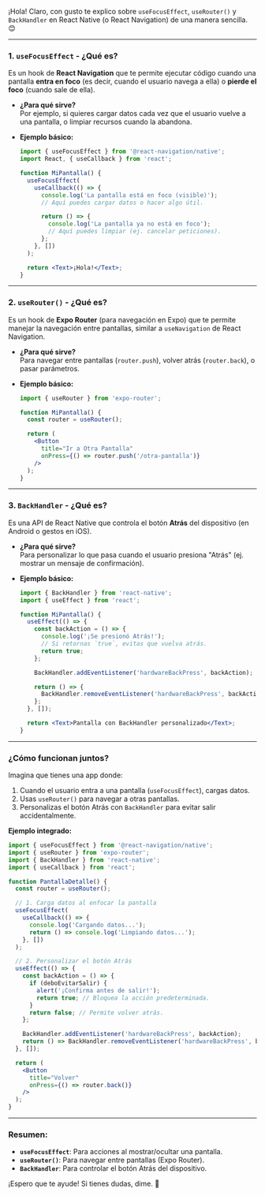 ¡Hola! Claro, con gusto te explico sobre `useFocusEffect`, `useRouter()` y `BackHandler` en React Native (o React Navigation) de una manera sencilla. 😊

---

### **1. `useFocusEffect` - ¿Qué es?**
Es un hook de **React Navigation** que te permite ejecutar código cuando una pantalla **entra en foco** (es decir, cuando el usuario navega a ella) o **pierde el foco** (cuando sale de ella).  

- **¿Para qué sirve?**  
  Por ejemplo, si quieres cargar datos cada vez que el usuario vuelve a una pantalla, o limpiar recursos cuando la abandona.

- **Ejemplo básico:**
  ```jsx
  import { useFocusEffect } from '@react-navigation/native';
  import React, { useCallback } from 'react';

  function MiPantalla() {
    useFocusEffect(
      useCallback(() => {
        console.log('La pantalla está en foco (visible)');
        // Aquí puedes cargar datos o hacer algo útil.

        return () => {
          console.log('La pantalla ya no está en foco');
          // Aquí puedes limpiar (ej. cancelar peticiones).
        };
      }, [])
    );

    return <Text>¡Hola!</Text>;
  }
  ```

---

### **2. `useRouter()` - ¿Qué es?**
Es un hook de **Expo Router** (para navegación en Expo) que te permite manejar la navegación entre pantallas, similar a `useNavigation` de React Navigation.  

- **¿Para qué sirve?**  
  Para navegar entre pantallas (`router.push`), volver atrás (`router.back`), o pasar parámetros.

- **Ejemplo básico:**
  ```jsx
  import { useRouter } from 'expo-router';

  function MiPantalla() {
    const router = useRouter();

    return (
      <Button 
        title="Ir a Otra Pantalla" 
        onPress={() => router.push('/otra-pantalla')}
      />
    );
  }
  ```

---

### **3. `BackHandler` - ¿Qué es?**
Es una API de React Native que controla el botón **Atrás** del dispositivo (en Android o gestos en iOS).  

- **¿Para qué sirve?**  
  Para personalizar lo que pasa cuando el usuario presiona "Atrás" (ej. mostrar un mensaje de confirmación).

- **Ejemplo básico:**
  ```jsx
  import { BackHandler } from 'react-native';
  import { useEffect } from 'react';

  function MiPantalla() {
    useEffect(() => {
      const backAction = () => {
        console.log('¡Se presionó Atrás!');
        // Si retornas `true`, evitas que vuelva atrás.
        return true;
      };

      BackHandler.addEventListener('hardwareBackPress', backAction);

      return () => {
        BackHandler.removeEventListener('hardwareBackPress', backAction);
      };
    }, []);

    return <Text>Pantalla con BackHandler personalizado</Text>;
  }
  ```

---

### **¿Cómo funcionan juntos?**
Imagina que tienes una app donde:  
1. Cuando el usuario entra a una pantalla (`useFocusEffect`), cargas datos.  
2. Usas `useRouter()` para navegar a otras pantallas.  
3. Personalizas el botón Atrás con `BackHandler` para evitar salir accidentalmente.  

**Ejemplo integrado:**
```jsx
import { useFocusEffect } from '@react-navigation/native';
import { useRouter } from 'expo-router';
import { BackHandler } from 'react-native';
import { useCallback } from 'react';

function PantallaDetalle() {
  const router = useRouter();

  // 1. Carga datos al enfocar la pantalla
  useFocusEffect(
    useCallback(() => {
      console.log('Cargando datos...');
      return () => console.log('Limpiando datos...');
    }, [])
  );

  // 2. Personalizar el botón Atrás
  useEffect(() => {
    const backAction = () => {
      if (deboEvitarSalir) {
        alert('¡Confirma antes de salir!');
        return true; // Bloquea la acción predeterminada.
      }
      return false; // Permite volver atrás.
    };

    BackHandler.addEventListener('hardwareBackPress', backAction);
    return () => BackHandler.removeEventListener('hardwareBackPress', backAction);
  }, []);

  return (
    <Button 
      title="Volver" 
      onPress={() => router.back()}
    />
  );
}
```

---

### **Resumen:**
- **`useFocusEffect`**: Para acciones al mostrar/ocultar una pantalla.  
- **`useRouter()`**: Para navegar entre pantallas (Expo Router).  
- **`BackHandler`**: Para controlar el botón Atrás del dispositivo.  

¡Espero que te ayude! Si tienes dudas, dime. 🚀
